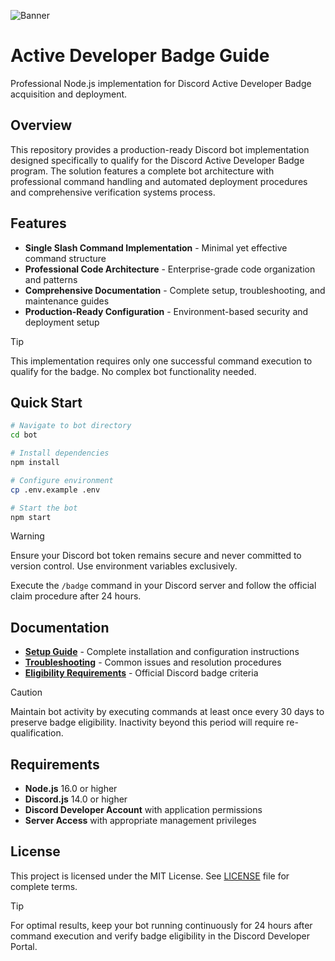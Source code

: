 ![Banner](https://i.imgur.com/uqbt4GM.jpeg)

# Active Developer Badge Guide

Professional Node.js implementation for Discord Active Developer Badge acquisition and deployment.

## Overview

This repository provides a production-ready Discord bot implementation designed specifically to qualify for the Discord Active Developer Badge program. The solution features a complete bot architecture with professional command handling and automated deployment procedures and comprehensive verification systems process.

## Features

- **Single Slash Command Implementation** - Minimal yet effective command structure
- **Professional Code Architecture** - Enterprise-grade code organization and patterns
- **Comprehensive Documentation** - Complete setup, troubleshooting, and maintenance guides
- **Production-Ready Configuration** - Environment-based security and deployment setup

> [!TIP]
> This implementation requires only one successful command execution to qualify for the badge. No complex bot functionality needed.

## Quick Start

```bash
# Navigate to bot directory
cd bot

# Install dependencies
npm install

# Configure environment
cp .env.example .env

# Start the bot
npm start
```

> [!WARNING]
> Ensure your Discord bot token remains secure and never committed to version control. Use environment variables exclusively.

Execute the `/badge` command in your Discord server and follow the official claim procedure after 24 hours.

## Documentation

- [**Setup Guide**](docs/SETUP_GUIDE.md) - Complete installation and configuration instructions
- [**Troubleshooting**](docs/TROUBLESHOOTING.md) - Common issues and resolution procedures
- [**Eligibility Requirements**](docs/ELIGIBILITY.md) - Official Discord badge criteria

> [!CAUTION]
> Maintain bot activity by executing commands at least once every 30 days to preserve badge eligibility. Inactivity beyond this period will require re-qualification.

## Requirements

- **Node.js** 16.0 or higher
- **Discord.js** 14.0 or higher  
- **Discord Developer Account** with application permissions
- **Server Access** with appropriate management privileges

## License

This project is licensed under the MIT License. See [LICENSE](LICENSE) file for complete terms.

> [!TIP]
> For optimal results, keep your bot running continuously for 24 hours after command execution and verify badge eligibility in the Discord Developer Portal.
